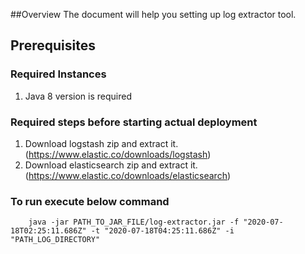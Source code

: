 ##Overview
The document will help you setting up log extractor tool.

## Prerequisites  
### Required Instances
1. Java 8 version is required
### Required steps before starting actual deployment

1. Download logstash zip and extract it.(https://www.elastic.co/downloads/logstash)
2. Download elasticsearch zip and extract it.(https://www.elastic.co/downloads/elasticsearch)

### To run execute below command
```
    java -jar PATH_TO_JAR_FILE/log-extractor.jar -f "2020-07-18T02:25:11.686Z" -t "2020-07-18T04:25:11.686Z" -i "PATH_LOG_DIRECTORY"
```
